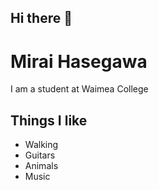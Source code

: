 ## Hi there 👋
# Mirai Hasegawa
I am a student at Waimea College
## Things I like
- Walking
- Guitars
- Animals
- Music
<!--
**Waimea-mhasegawa/Waimea-mhasegawa** is a ✨ _special_ ✨ repository because its `README.md` (this file) appears on your GitHub profile.

Here are some ideas to get you started:

- 🔭 I’m currently working on ...
- 🌱 I’m currently learning ...
- 👯 I’m looking to collaborate on ...
- 🤔 I’m looking for help with ...
- 💬 Ask me about ...
- 📫 How to reach me: ...
- 😄 Pronouns: ...
- ⚡ Fun fact: ...
-->
